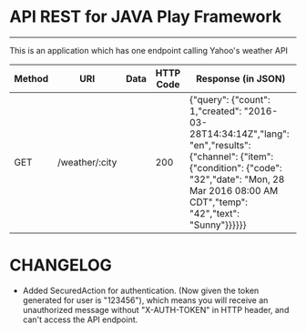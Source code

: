 API REST for JAVA Play Framework
================================

-----

This is an application which has one endpoint calling Yahoo's weather API


| Method | URI | Data | HTTP Code | Response (in JSON) |
| ------ | --- | ---- | --------- | ------------------ |
| GET | /weather/:city |  | 200 | {"query": {"count": 1,"created": "2016-03-28T14:34:14Z","lang": "en","results": {"channel": {"item": {"condition": {"code": "32","date": "Mon, 28 Mar 2016 08:00 AM CDT","temp": "42","text": "Sunny"}}}}}} |


CHANGELOG
=========

- Added SecuredAction for authentication. (Now given the token generated for user is "123456"), which means you will receive an unauthorized message without "X-AUTH-TOKEN" in HTTP header, and can't access the API endpoint.




